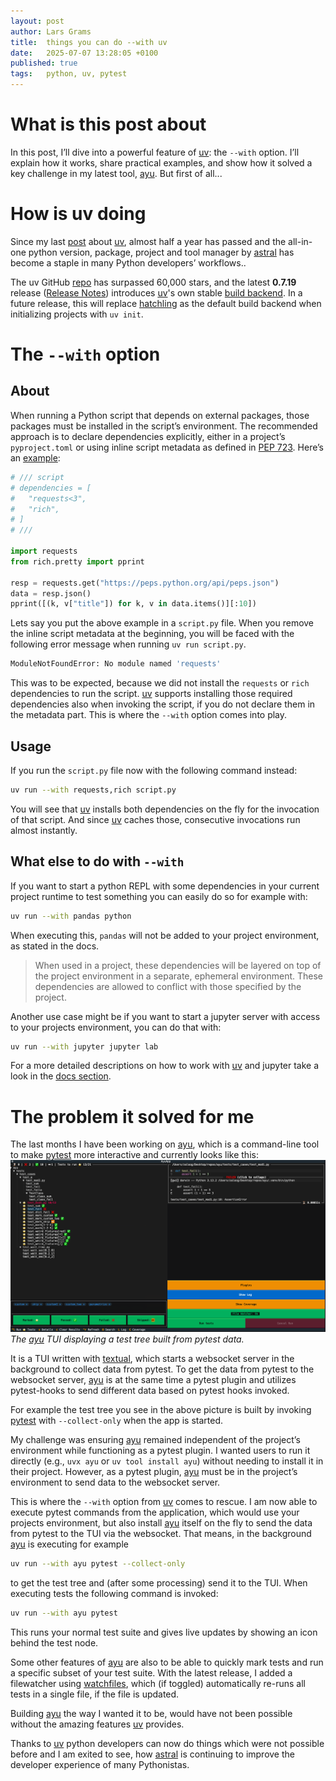 ```yaml
---
layout: post
author: Lars Grams
title:  things you can do --with uv
date:   2025-07-07 13:28:05 +0100
published: true
tags:   python, uv, pytest
---
```


# What is this post about
In this post, I’ll dive into a powerful feature of [uv]: the `--with` option.
I’ll explain how it works, share practical examples, and show how it solved a key challenge in my latest tool, [ayu].
But first of all...

# How is uv doing
Since my last [post][last_post] about [uv], almost half a year has passed and the all-in-one python version, package, project and tool manager
by [astral] has become a staple in many Python developers’ workflows..

The uv GitHub [repo][uv_gh] has surpassed 60,000 stars, and the latest **0.7.19** release ([Release Notes][uv_latest])
introduces [uv]'s own stable [build backend][uv_build_backend_docs].
In a future release, this will replace [hatchling] as the default build backend when initializing projects with `uv init`.
# The `--with` option 
## About
When running a Python script that depends on external packages, those packages must be installed in the script’s environment.
The recommended approach is to declare dependencies explicitly, either in a project’s `pyproject.toml` or
using inline script metadata as defined in [PEP 723][pep723]. Here’s an [example][pep723_example]:

```python
# /// script
# dependencies = [
#   "requests<3",
#   "rich",
# ]
# ///

import requests
from rich.pretty import pprint

resp = requests.get("https://peps.python.org/api/peps.json")
data = resp.json()
pprint([(k, v["title"]) for k, v in data.items()][:10])
```

Lets say you put the above example in a `script.py` file. When you remove the inline script metadata at the beginning, you will
be faced with the following error message when running `uv run script.py`.

```bash
ModuleNotFoundError: No module named 'requests'
```

This was to be expected, because we did not install the `requests` or `rich` dependencies to run the script.
[uv] supports installing those required dependencies also when invoking the script, if you do not declare them in the metadata part.
This is where the `--with` option comes into play.

## Usage
If you run the `script.py` file now with the following command instead:
```bash
uv run --with requests,rich script.py
```
You will see that [uv] installs both dependencies on the fly for the invocation of that script.
And since [uv] caches those, consecutive invocations run almost instantly.

## What else to do with `--with`
If you want to start a python REPL with some dependencies in your current project runtime to test something
you can easily do so for example with:

```bash
uv run --with pandas python
```
When executing this, `pandas` will not be added to your project environment, as stated in the docs.
>When used in a project, these dependencies will be layered on top of the project environment in a separate, ephemeral environment.
These dependencies are allowed to conflict with those specified by the project.


Another use case might be if you want to start a jupyter server with access to your projects environment, you can do that with:
```bash
uv run --with jupyter jupyter lab
```

For a more detailed descriptions on how to work with [uv] and jupyter take a look in the [docs section][uv_jupyter].


# The problem it solved for me
The last months I have been working on [ayu], which is a command-line tool to make [pytest] more interactive
and currently looks like this:
![ayu_image](https://raw.githubusercontent.com/Zaloog/ayu/main/images/main_screen.png)
*The [ayu] TUI displaying a test tree built from pytest data.*

It is a TUI written with [textual], which starts a websocket server in the background to collect data from pytest.
To get the data from pytest to the websocket server, [ayu] is at the same time a pytest plugin and utilizes pytest-hooks to
send different data based on pytest hooks invoked.

For example the test tree you see in the above picture is built by invoking [pytest] with `--collect-only` when the app is started.

My challenge was ensuring [ayu] remained independent of the project’s environment while functioning as a pytest plugin.
I wanted users to run it directly (e.g., `uvx ayu` or `uv tool install ayu`) without needing to install it in their project.
However, as a pytest plugin, [ayu] must be in the project’s environment to send data to the websocket server.

This is where the `--with` option from [uv] comes to rescue.
I am now able to execute pytest commands from the application, which would use your projects environment, but also install [ayu]
itself on the fly to send the data from pytest to the TUI via the websocket.
That means, in the background [ayu] is executing for example

```bash
uv run --with ayu pytest --collect-only
```

to get the test tree and (after some processing) send it to the TUI.
When executing tests the following command is invoked:

```bash
uv run --with ayu pytest
```
This runs your normal test suite and gives live updates by showing an icon behind the test node.

Some other features of [ayu] are also to be able to quickly mark tests and run a specific subset of your test suite.
With the latest release, I added a filewatcher using [watchfiles], which (if toggled) automatically re-runs all tests in a single
file, if the file is updated.


Building [ayu] the way I wanted it to be, would have not been possible without the amazing features [uv] provides.

Thanks to [uv] python developers can now do things which were not possible before and I am exited to see, how [astral]
is continuing to improve the developer experience of many Pythonistas.


<!-- Other Links -->
[last_post]: https://zaloog.github.io/2025/01/19/uv.html
[ayu]: https://github.com/Zaloog/ayu

<!-- People Links -->

<!-- Doc Links -->
[uv]: https://docs.astral.sh/uv
[uv_gh]: https://github.com/astral-sh/uv
[uv_latest]: https://github.com/astral-sh/uv/releases/tag/0.7.19
[uv_build_backend_docs]: https://docs.astral.sh/uv/concepts/build-backend/#using-the-uv-build-backend
[uv_jupyter]: https://docs.astral.sh/uv/guides/integration/jupyter/#using-jupyter-within-a-project
[pep723]: https://peps.python.org/pep-0723/
[pep723_example]: https://peps.python.org/pep-0723/#example
[astral]: https://astral.sh
[pytest]: https://docs.pytest.org/en/stable/
[hatchling]: https://github.com/pypa/hatch
[textual]: https://textual.textualize.io
[watchfiles]: https://github.com/samuelcolvin/watchfiles
